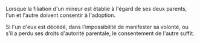 Lorsque la filiation d'un mineur est établie à l'égard de ses deux parents, l'un et l'autre doivent consentir à l'adoption.  

  

Si l'un d'eux est décédé, dans l'impossibilité de manifester sa volonté, ou s'il a perdu ses droits d'autorité parentale, le consentement de l'autre suffit.


